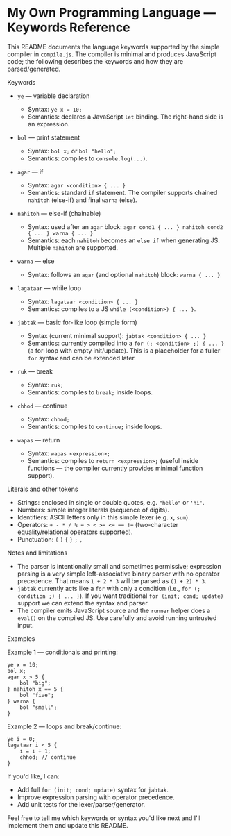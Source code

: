 # My Own Programming Language — Keywords Reference

This README documents the language keywords supported by the simple compiler in `compile.js`. The compiler is minimal and produces JavaScript code; the following describes the keywords and how they are parsed/generated.

Keywords

- `ye` — variable declaration
	- Syntax: `ye x = 10;`
	- Semantics: declares a JavaScript `let` binding. The right-hand side is an expression.

- `bol` — print statement
	- Syntax: `bol x;` or `bol "hello";`
	- Semantics: compiles to `console.log(...)`.

- `agar` — if
	- Syntax: `agar <condition> { ... }`
	- Semantics: standard `if` statement. The compiler supports chained `nahitoh` (else-if) and final `warna` (else).

- `nahitoh` — else-if (chainable)
	- Syntax: used after an `agar` block: `agar cond1 { ... } nahitoh cond2 { ... } warna { ... }`
	- Semantics: each `nahitoh` becomes an `else if` when generating JS. Multiple `nahitoh` are supported.

- `warna` — else
	- Syntax: follows an `agar` (and optional `nahitoh`) block: `warna { ... }`

- `lagataar` — while loop
	- Syntax: `lagataar <condition> { ... }`
	- Semantics: compiles to a JS `while (<condition>) { ... }`.

- `jabtak` — basic for-like loop (simple form)
	- Syntax (current minimal support): `jabtak <condition> { ... }`
	- Semantics: currently compiled into a `for (; <condition> ;) { ... }` (a for-loop with empty init/update). This is a placeholder for a fuller `for` syntax and can be extended later.

- `ruk` — break
	- Syntax: `ruk;`
	- Semantics: compiles to `break;` inside loops.

- `chhod` — continue
	- Syntax: `chhod;`
	- Semantics: compiles to `continue;` inside loops.

- `wapas` — return
	- Syntax: `wapas <expression>;`
	- Semantics: compiles to `return <expression>;` (useful inside functions — the compiler currently provides minimal function support).

Literals and other tokens

- Strings: enclosed in single or double quotes, e.g. `"hello"` or `'hi'`.
- Numbers: simple integer literals (sequence of digits).
- Identifiers: ASCII letters only in this simple lexer (e.g. `x`, `sum`).
- Operators: `+ - * / % = > < >= <= == !=` (two-character equality/relational operators supported).
- Punctuation: `(` `)` `{` `}` `;` `,`

Notes and limitations

- The parser is intentionally small and sometimes permissive; expression parsing is a very simple left-associative binary parser with no operator precedence. That means `1 + 2 * 3` will be parsed as `(1 + 2) * 3`.
- `jabtak` currently acts like a `for` with only a condition (i.e., `for (; condition ;) { ... }`). If you want traditional `for (init; cond; update)` support we can extend the syntax and parser.
- The compiler emits JavaScript source and the `runner` helper does a `eval()` on the compiled JS. Use carefully and avoid running untrusted input.

Examples

Example 1 — conditionals and printing:

```
ye x = 10;
bol x;
agar x > 5 {
	bol "big";
} nahitoh x == 5 {
	bol "five";
} warna {
	bol "small";
}
```

Example 2 — loops and break/continue:

```
ye i = 0;
lagataar i < 5 {
	i = i + 1;
	chhod; // continue
}
```

If you'd like, I can:
- Add full `for (init; cond; update)` syntax for `jabtak`.
- Improve expression parsing with operator precedence.
- Add unit tests for the lexer/parser/generator.

Feel free to tell me which keywords or syntax you'd like next and I'll implement them and update this README. 
